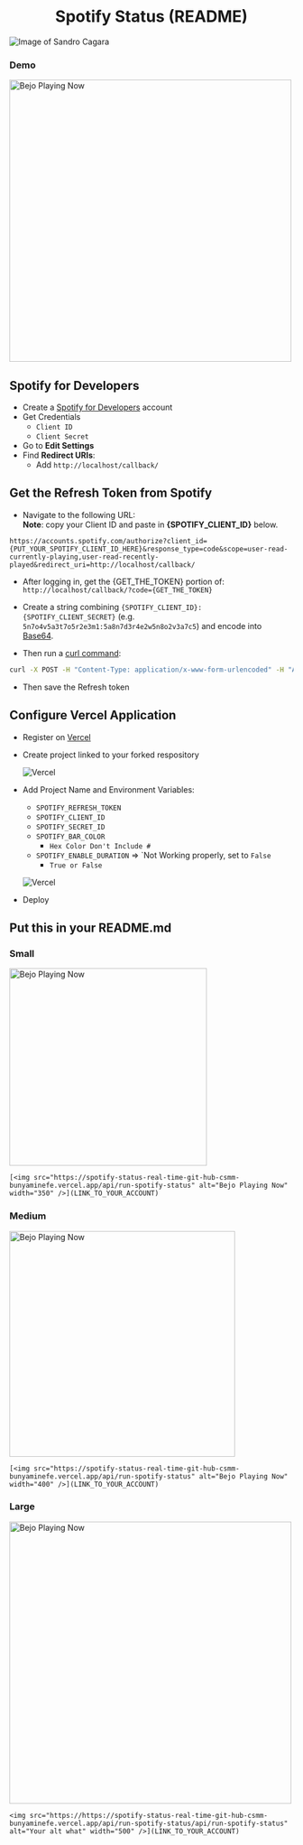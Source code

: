 <h1 align="center">Spotify Status (README)</h1>
<p align="center">

![Image of Sandro Cagara](https://i.ibb.co/Tmjxnhs/README-Spotify-Status-v2.jpg)
<p align="center">
   <h3>Demo</h3>
             
   <img src="https://spotify-status-real-time-git-hub-bunyaminefe.vercel.app/api/run-spotify-status" alt="Bejo Playing Now" width="500" />
<p align="center">

Spotify for Developers
-----

* Create a [Spotify for Developers](https://developer.spotify.com/dashboard/applications) account
* Get Credentials
    * `Client ID`
    * `Client Secret`
* Go to **Edit Settings**
* Find **Redirect URIs**:
    * Add `http://localhost/callback/`

Get the Refresh Token from Spotify
-----

* Navigate to the following URL:
  <br/>
  **Note**: copy your Client ID and paste in **{SPOTIFY_CLIENT_ID}** below.

```
https://accounts.spotify.com/authorize?client_id={PUT_YOUR_SPOTIFY_CLIENT_ID_HERE}&response_type=code&scope=user-read-currently-playing,user-read-recently-played&redirect_uri=http://localhost/callback/
```

* After logging in, get the {GET_THE_TOKEN} portion of: `http://localhost/callback/?code={GET_THE_TOKEN}`

* Create a string combining `{SPOTIFY_CLIENT_ID}:{SPOTIFY_CLIENT_SECRET}` (e.g. `5n7o4v5a3t7o5r2e3m1:5a8n7d3r4e2w5n8o2v3a7c5`) and encode into [Base64](https://www.base64encode.org/).

* Then run a [curl command](https://reqbin.com/curl):
```sh
curl -X POST -H "Content-Type: application/x-www-form-urlencoded" -H "Authorization: Basic {YOUR_BASE64}" -d "grant_type=authorization_code&redirect_uri=http://localhost/callback/&code={YOUR_TOKEN}" https://accounts.spotify.com/api/token
```

* Then save the Refresh token

Configure Vercel Application
------
* Register on [Vercel](https://vercel.com/)

* Create project linked to your forked respository
  
  ![Vercel](https://i.ibb.co/sHhywHD/dasddas.jpg)

* Add Project Name and Environment Variables:
  - `SPOTIFY_REFRESH_TOKEN`
  - `SPOTIFY_CLIENT_ID`
  - `SPOTIFY_SECRET_ID`
  - `SPOTIFY_BAR_COLOR` 
     - `Hex Color Don't Include #`
  - `SPOTIFY_ENABLE_DURATION` => `Not Working properly, set to ```False```
     - `True or False`
        
  ![Vercel](https://i.ibb.co/vv5z4yP/Untitled.png)
  
 * Deploy

Put this in your README.md
------
<h3>Small</h3>



<img src="https://spotify-status-real-time-git-hub-bunyaminefe.vercel.app/api/run-spotify-status" alt="Bejo Playing Now" width="350" />

``` 
[<img src="https://spotify-status-real-time-git-hub-csmm-bunyaminefe.vercel.app/api/run-spotify-status" alt="Bejo Playing Now" width="350" />](LINK_TO_YOUR_ACCOUNT)
```

<h3>Medium</h3>

<img src="https://spotify-status-real-time-git-hub-bunyaminefe.vercel.app/api/run-spotify-status" alt="Bejo Playing Now" width="400" />

``` 
[<img src="https://spotify-status-real-time-git-hub-csmm-bunyaminefe.vercel.app/api/run-spotify-status" alt="Bejo Playing Now" width="400" />](LINK_TO_YOUR_ACCOUNT)
```

<h3>Large</h3>

<img src="https://spotify-status-real-time-git-hub-bunyaminefe.vercel.app/api/run-spotify-status" alt="Bejo Playing Now" width="500" />

``` 
<img src="https://https://spotify-status-real-time-git-hub-csmm-bunyaminefe.vercel.app/api/run-spotify-status/api/run-spotify-status" alt="Your alt what" width="500" />](LINK_TO_YOUR_ACCOUNT)
```

